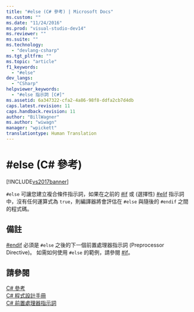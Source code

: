 ```yaml
---
title: "#else (C# 參考) | Microsoft Docs"
ms.custom: ""
ms.date: "11/24/2016"
ms.prod: "visual-studio-dev14"
ms.reviewer: ""
ms.suite: ""
ms.technology: 
  - "devlang-csharp"
ms.tgt_pltfrm: ""
ms.topic: "article"
f1_keywords: 
  - "#else"
dev_langs: 
  - "CSharp"
helpviewer_keywords: 
  - "#else 指示詞 [C#]"
ms.assetid: 6a347322-cfa2-4a86-98f8-ddfa2cb7d4db
caps.latest.revision: 11
caps.handback.revision: 11
author: "BillWagner"
ms.author: "wiwagn"
manager: "wpickett"
translationtype: Human Translation
---
```

# #else (C# 參考)
[!INCLUDE[vs2017banner](../../../csharp/includes/vs2017banner.md)]

`#else` 可讓您建立複合條件指示詞，如果在之前的 [\#if](../../../csharp/language-reference/preprocessor-directives/preprocessor-if.md) 或 \(選擇性\) [\#elif](../../../csharp/language-reference/preprocessor-directives/preprocessor-elif.md) 指示詞中，沒有任何運算式為 `true`，則編譯器將會評估在 `#else` 與隨後的 `#endif` 之間的程式碼。  
  
## 備註  
 [\#endif](../../../csharp/language-reference/preprocessor-directives/preprocessor-endif.md) 必須是 `#else` 之後的下一個前置處理器指示詞 \(Preprocessor Directive\)。  如需如何使用 `#else` 的範例，請參閱 [\#if](../../../csharp/language-reference/preprocessor-directives/preprocessor-if.md)。  
  
## 請參閱  
 [C\# 參考](../../../csharp/language-reference/index.md)   
 [C\# 程式設計手冊](../../../csharp/programming-guide/index.md)   
 [C\# 前置處理器指示詞](../../../csharp/language-reference/preprocessor-directives/index.md)